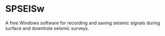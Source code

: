 # SPSEISw
A free Windows software for recording and saving seismic signals during surface and downhole seismic surveys.
